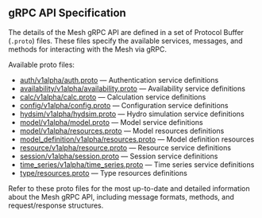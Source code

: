 ## gRPC API Specification

The details of the Mesh gRPC API are defined in a set of Protocol Buffer (`.proto`) files. These files specify the available services, messages, and methods for interacting with the Mesh via gRPC.

Available proto files:

- [auth/v1alpha/auth.proto](proto/auth/v1alpha/auth.proto) — Authentication service definitions
- [availability/v1alpha/availability.proto](proto/availability/v1alpha/availability.proto) — Availability service definitions
- [calc/v1alpha/calc.proto](proto/calc/v1alpha/calc.proto) — Calculation service definitions
- [config/v1alpha/config.proto](proto/config/v1alpha/config.proto) — Configuration service definitions
- [hydsim/v1alpha/hydsim.proto](proto/hydsim/v1alpha/hydsim.proto) — Hydro simulation service definitions
- [model/v1alpha/model.proto](proto/model/v1alpha/model.proto) — Model service definitions
- [model/v1alpha/resources.proto](proto/model/v1alpha/resources.proto) — Model resources definitions
- [model_definition/v1alpha/resources.proto](proto/model_definition/v1alpha/resources.proto) — Model definition resources
- [resource/v1alpha/resource.proto](proto/resource/v1alpha/resource.proto) — Resource service definitions
- [session/v1alpha/session.proto](proto/session/v1alpha/session.proto) — Session service definitions
- [time_series/v1alpha/time_series.proto](proto/time_series/v1alpha/time_series.proto) — Time series service definitions
- [type/resources.proto](proto/type/resources.proto) — Type resources definitions
  

Refer to these proto files for the most up-to-date and detailed information about the Mesh gRPC API, including message formats, methods, and request/response structures.
